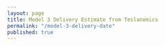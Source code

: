 ```yaml
---
layout: page
title: Model 3 Delivery Estimate from Teslanomics
permalink: "/model-3-delivery-date"
published: true
---
```

<script>
function getQueryVariable(variable)
{
       var query = window.location.search.substring(1);
       var vars = query.split("&");
       for (var i=0;i<vars.length;i++) {
               var pair = vars[i].split("=");
               if(pair[0] == variable){return pair[1];}
       }
       return(false);
}
</script>

<div id="img-estimate"></div>
<script>

img = getQueryVariable("img");
document.getElementById("img-estimate").src=img;

</script>

